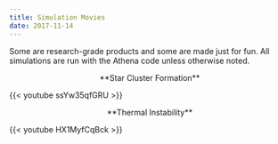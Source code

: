 ```yaml
---
title: Simulation Movies
date: 2017-11-14
---
```


Some are research-grade products and some are made just for fun. All simulations
are run with the Athena code unless otherwise noted.

<p style="text-align: center;">**Star Cluster Formation**</p>
{{< youtube ssYw35qfGRU >}}


<p style="text-align: center;">**Thermal Instability**</p>
{{< youtube HX1MyfCqBck >}}



